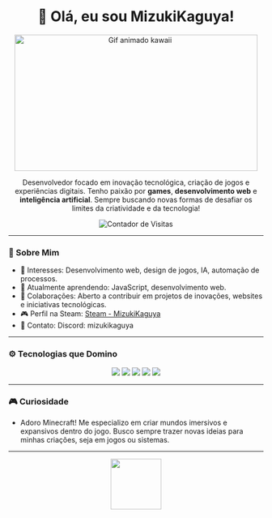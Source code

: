 <h1 align="center">🌟 Olá, eu sou MizukiKaguya!</h1>

<p align="center">
  <img src="https://media.giphy.com/media/ErZ8hv5eO92JW/giphy.gif" width="480" height="269" alt="Gif animado kawaii" />
</p>

<p align="center">
  Desenvolvedor focado em inovação tecnológica, criação de jogos e experiências digitais. Tenho paixão por <strong>games</strong>, <strong>desenvolvimento web</strong> e <strong>inteligência artificial</strong>. Sempre buscando novas formas de desafiar os limites da criatividade e da tecnologia!
</p>

<p align="center">
  <img src="https://komarev.com/ghpvc/?username=MizukiKaguya&color=brightgreen" alt="Contador de Visitas" />
</p>

---

### 🧠 Sobre Mim
- 🎨 Interesses: Desenvolvimento web, design de jogos, IA, automação de processos.
- 📘 Atualmente aprendendo: JavaScript, desenvolvimento web.
- 🤝 Colaborações: Aberto a contribuir em projetos de inovações, websites e iniciativas tecnológicas.
- 🎮 Perfil na Steam: [Steam - MizukiKaguya](https://steamcommunity.com/id/mizukikaguya/)
- 💬 Contato: Discord: mizukikaguya

---

### ⚙️ Tecnologias que Domino
<div align="center">
  <img src="https://img.shields.io/badge/-JavaScript-333333?style=for-the-badge&logo=javascript&logoColor=F7DF1E"/>
  <img src="https://img.shields.io/badge/-Node.js-333333?style=for-the-badge&logo=node.js&logoColor=339933"/>
  <img src="https://img.shields.io/badge/-HTML5-333333?style=for-the-badge&logo=HTML5"/>
  <img src="https://img.shields.io/badge/-CSS3-333333?style=for-the-badge&logo=CSS3&logoColor=1572B6"/>
  <img src="https://img.shields.io/badge/-Git-333333?style=for-the-badge&logo=git"/>
</div>

---

### 🎮 Curiosidade
- Adoro Minecraft! Me especializo em criar mundos imersivos e expansivos dentro do jogo. Busco sempre trazer novas ideias para minhas criações, seja em jogos ou sistemas.

---

<p align="center">
  <img src="[https://media.giphy.com/media/26FPnsRwwi9E5pbnK/giphy.gif](https://giphy.com/gifs/kawaii-anime-girl-7ihhFw8q0LzBS)" width="100"/>
</p>
